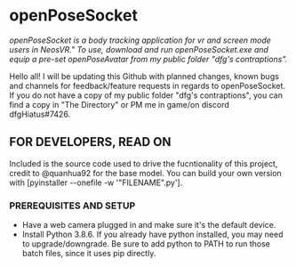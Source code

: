 # openPoseSocket
*openPoseSocket is a body tracking application for vr and screen mode users in NeosVR." To use, download and run openPoseSocket.exe and equip a pre-set openPoseAvatar from my public folder "dfg's contraptions".*

Hello all! I will be updating this Github with planned changes, known bugs and channels for feedback/feature requests in regards to openPoseSocket. If you do not have a copy of my public folder "dfg's contraptions", you can find a copy in "The Directory" or PM me in game/on discord dfgHiatus#7426.

## FOR DEVELOPERS, READ ON

Included is the source code used to drive the fucntionality of this project, credit to @quanhua92 for the base model. You can build your own version with [pyinstaller --onefile -w '"FILENAME".py'].

### PREREQUISITES AND SETUP

- Have a web camera plugged in and make sure it's the default device.
- Install Python 3.8.6. If you already have python installed, you may need to upgrade/downgrade. Be sure to add python to PATH to run those batch files, since it uses pip directly.


